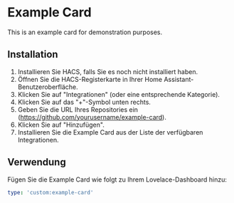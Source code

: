 # Example Card

This is an example card for demonstration purposes.

## Installation

1. Installieren Sie HACS, falls Sie es noch nicht installiert haben.
2. Öffnen Sie die HACS-Registerkarte in Ihrer Home Assistant-Benutzeroberfläche.
3. Klicken Sie auf "Integrationen" (oder eine entsprechende Kategorie).
4. Klicken Sie auf das "+"-Symbol unten rechts.
5. Geben Sie die URL Ihres Repositories ein (https://github.com/yourusername/example-card).
6. Klicken Sie auf "Hinzufügen".
7. Installieren Sie die Example Card aus der Liste der verfügbaren Integrationen.

## Verwendung

Fügen Sie die Example Card wie folgt zu Ihrem Lovelace-Dashboard hinzu:

```yaml
type: 'custom:example-card'

